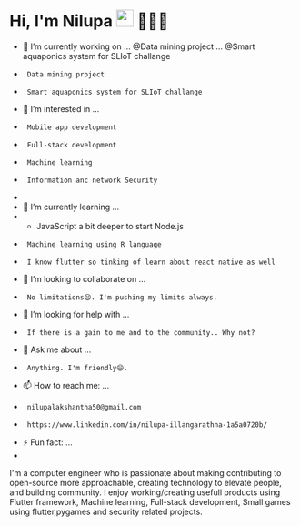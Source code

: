 
# Hi, I'm Nilupa <img alt="wave" src="https://raw.githubusercontent.com/MartinHeinz/MartinHeinz/master/wave.gif" width="30px"> 👩🏾‍💻


- 🔭 I’m currently working on   …   @Data mining project   …  @Smart aquaponics system for SLIoT challange  
-      Data mining project
-      Smart aquaponics system for SLIoT challange     
- 👀 I’m interested in …  
-      Mobile app development
-      Full-stack development
-      Machine learning
-      Information anc network Security
-                                 
- 🌱 I’m currently learning …
- -    JavaScript a bit deeper to start Node.js
-      Machine learning using R language
-      I know flutter so tinking of learn about react native as well
- 👯 I’m looking to collaborate on …
-      No limitations😄. I'm pushing my limits always.  
- 🤔 I’m looking for help with …  
-      If there is a gain to me and to the community.. Why not?
- 💬 Ask me about …
-      Anything. I'm friendly😄.
- 📫 How to reach me: …
-      nilupalakshantha50@gmail.com
-      https://www.linkedin.com/in/nilupa-illangarathna-1a5a0720b/
- ⚡ Fun fact: …
-      


I'm a computer engineer who is passionate about making contributing to open-source more approachable, creating technology to elevate people, and building community. I enjoy working/creating usefull products using Flutter framework, Machine learning, Full-stack development, Small games using flutter,pygames and security related projects. 

<!-- 

## Designing tools
![Adobe XD](http://img.shields.io/badge/-Abode%20XD-purple?style=flat-square&logo=adobe-XD&logoColor=ffffff)
![Adobe Illustrator](http://img.shields.io/badge/-Abode%20Illustrator-orange?style=flat-square&logo=adobe-illustrator&logoColor=ffffff)
![Adobe Photoshop](http://img.shields.io/badge/-Abode%20Photoshop-blue?style=flat-square&logo=adobe-photoshop&logoColor=ffffff)

 -->

<!-- ## Find me around the web 🌎: <a href="https://github.com/sponsors/M0nica"><img align="left" width="150" height="150" src="https://github.com/M0nica/M0nica/blob/main/octomonica/m0nica-octocat-rotating.gif?raw=true"></a>
- Learning in public on <a href="https://www.twitch.tv/blacktechdiva">Twitch</a> or <a href="https://www.monica.dev">monica.dev</a> 📹 ✍🏾
- Tinkering with interactions on <a href="https://codepen.io/m0nica"> Codepen</a> 🏓
- Sharing updates on <a href="https://www.linkedin.com/in/monicampowell/">LinkedIn</a> 💼 -->
